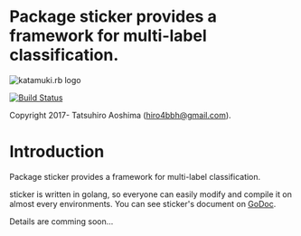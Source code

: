 # Package sticker provides a framework for multi-label classification.
![katamuki.rb logo](https://rawgit.com/hiro4bbh/sticker/master/logo.svg)

[![Build Status](https://travis-ci.org/hiro4bbh/sticker.svg?branch=master)](https://travis-ci.org/hiro4bbh/sticker)

Copyright 2017- Tatsuhiro Aoshima (hiro4bbh@gmail.com).

# Introduction
Package sticker provides a framework for multi-label classification.

sticker is written in golang, so everyone can easily modify and compile it on almost every environments.
You can see sticker's document on [GoDoc](https://godoc.org/github.com/hiro4bbh/sticker).

Details are comming soon...

